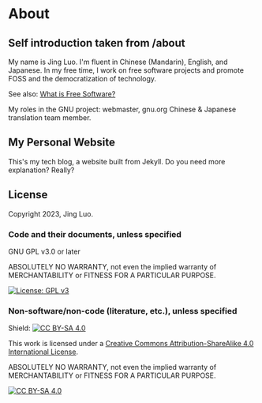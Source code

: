 # About

## Self introduction taken from /about

My name is Jing Luo. I'm fluent in Chinese (Mandarin), English, and Japanese. In my free time, I work on free software projects and promote FOSS and the democratization of technology.

See also: [What is Free Software?](https://www.gnu.org/philosophy/free-sw.html)

My roles in the GNU project: webmaster, gnu.org Chinese & Japanese translation team member.

## My Personal Website

This's my tech blog, a website built from Jekyll. Do you need more explanation? Really?

## License

Copyright 2023, Jing Luo.

### Code and their documents, unless specified

GNU GPL v3.0 or later

ABSOLUTELY NO WARRANTY, not even the implied warranty of MERCHANTABILITY or FITNESS FOR A PARTICULAR PURPOSE.

[![License: GPL v3](https://img.shields.io/badge/License-GPLv3-blue.svg)](https://www.gnu.org/licenses/gpl-3.0)

### Non-software/non-code (literature, etc.), unless specified

Shield: [![CC BY-SA 4.0][cc-by-sa-shield]][cc-by-sa]

This work is licensed under a
[Creative Commons Attribution-ShareAlike 4.0 International License][cc-by-sa].

ABSOLUTELY NO WARRANTY, not even the implied warranty of MERCHANTABILITY or FITNESS FOR A PARTICULAR PURPOSE.

[![CC BY-SA 4.0][cc-by-sa-image]][cc-by-sa]

[cc-by-sa]: http://creativecommons.org/licenses/by-sa/4.0/
[cc-by-sa-image]: https://licensebuttons.net/l/by-sa/4.0/88x31.png
[cc-by-sa-shield]: https://img.shields.io/badge/License-CC%20BY--SA%204.0-lightgrey.svg

